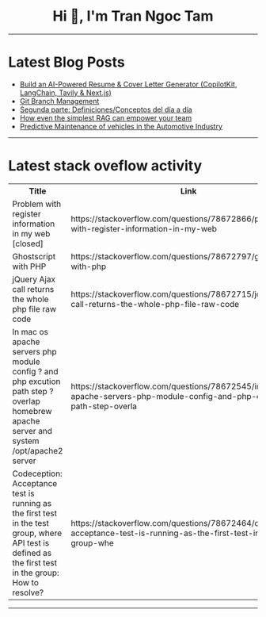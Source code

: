 <h1 align="center">Hi 👋, I'm Tran Ngoc Tam</h1>

---

# Latest Blog Posts 
<!-- BLOG-POST-LIST:START -->
- [Build an AI-Powered Resume &amp; Cover Letter Generator &lpar;CopilotKit, LangChain, Tavily &amp; Next.js&rpar;](https://dev.to/copilotkit/build-an-ai-powered-resume-cover-letter-generator-copilotkit-langchain-tavily-nextjs-1nkc)
- [Git Branch Management](https://dev.to/abir101/git-branch-management-1170)
- [Segunda parte: Definiciones/Conceptos del día a día](https://dev.to/alfredtester/segunda-parte-definicionesconceptos-del-dia-a-dia-4oa2)
- [How even the simplest RAG can empower your team](https://dev.to/bitcrowd/how-even-the-simplest-rag-can-empower-your-team-15ai)
- [Predictive Maintenance of vehicles in the Automotive Industry](https://dev.to/ludwig023/predictive-maintenance-of-vehicles-in-the-automotive-industry-46d5)
<!-- BLOG-POST-LIST:END -->

---

# Latest stack oveflow activity
<table>
  <tr><th>Title</th><th>Link</th></tr>
  <!-- STACKOVERFLOW:START --><tr><td>Problem with register information in my web [closed]</td><td>https://stackoverflow.com/questions/78672866/problem-with-register-information-in-my-web</td></tr><tr><td>Ghostscript with PHP</td><td>https://stackoverflow.com/questions/78672797/ghostscript-with-php</td></tr><tr><td>jQuery Ajax call returns the whole php file raw code</td><td>https://stackoverflow.com/questions/78672715/jquery-ajax-call-returns-the-whole-php-file-raw-code</td></tr><tr><td>In mac os apache servers php module config ? and php excution path step ? overlap homebrew apache server and system /opt/apache2 server</td><td>https://stackoverflow.com/questions/78672545/in-mac-os-apache-servers-php-module-config-and-php-excution-path-step-overla</td></tr><tr><td>Codeception: Acceptance test is running as the first test in the test group, where API test is defined as the first test in the group: How to resolve?</td><td>https://stackoverflow.com/questions/78672464/codeception-acceptance-test-is-running-as-the-first-test-in-the-test-group-whe</td></tr><!-- STACKOVERFLOW:END -->
</table>

---


